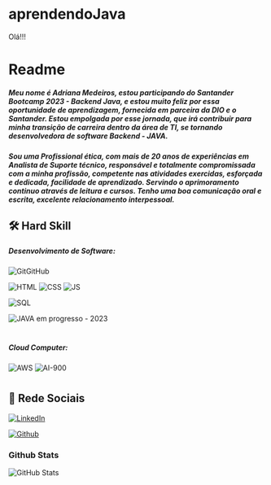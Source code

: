 # aprendendoJava

Olá!!!
# Readme 
##### Meu nome é **Adriana Medeiros**, estou participando do Santander Bootcamp 2023 - Backend Java, e estou muito feliz por essa oportunidade de aprendizagem, fornecida em parceira da DIO e o Santander. Estou empolgada por esse jornada, que irá contribuir para minha transição de carreira dentro da área de TI, se tornando desenvolvedora de software Backend - JAVA.
##### Sou uma Profissional ética, com mais de 20 anos de experiências em Analista de Suporte técnico, responsável e totalmente compromissada com a minha profissão, competente nas atividades exercidas, esforçada e dedicada, facilidade de aprendizado. Servindo o aprimoramento continuo através de leitura e cursos. Tenho uma boa comunicação oral e escrita, excelente relacionamento interpessoal.


## 🛠 Hard Skill
##### Desenvolvimento de Software:

![GitGitHub](https://img.shields.io/badge/Git_GitHub-blue) 

![HTML](https://img.shields.io/badge/HTML-yellow) 
![CSS](https://img.shields.io/badge/CSS-yellow)
![JS](https://img.shields.io/badge/JavaScript-yellow)

![SQL](https://img.shields.io/badge/MYSQL-orange)

![JAVA](https://img.shields.io/badge/JAVA-red) em progresso - 2023
#
##### Cloud Computer:
![AWS](https://img.shields.io/badge/AWS-green)
![AI-900](https://img.shields.io/badge/AI900-green)
#
## 🔗 Rede Sociais
[![LinkedIn](https://img.shields.io/badge/LinkedIn-357?style=for-the-badge&logo=linkedin&logoColor=ffff)](https://www.linkedin.com/in/adriana-medeiros-ti)

[![Github](https://img.shields.io/badge/Github-357?style=for-the-badge&logo=Github&logoColor=fffff)](https://github.com/Drica2023)

### Github Stats
![GitHub Stats](https://github-readme-stats.vercel.app/api?username=Drica2023&theme=transparent&bg_color=000&border_color=000&show_icons=true&icon_color=30A3DC&title_color=E94D5F&text_color=FFFF00&hide_title=true&hide=stars)
